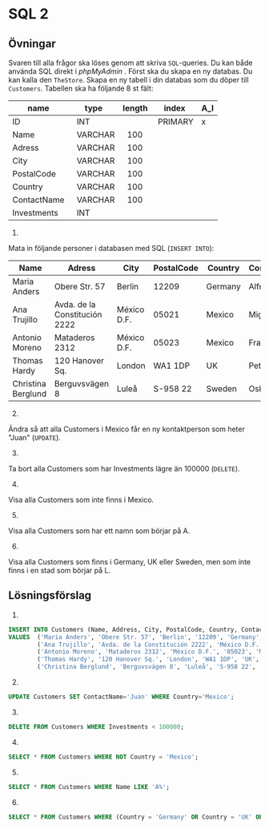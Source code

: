 # SQL 2

## Övningar

Svaren till alla frågor ska löses genom att skriva `SQL`-queries. Du kan både använda SQL direkt i _phpMyAdmin_ . Först ska du skapa en ny databas. Du kan kalla den `TheStore`. Skapa en ny tabell i din databas som du döper till `Customers`. Tabellen ska ha följande 8 st fält:

|  name        |   type   | length |  index  | A_I |
|--------------|----------|--------|---------|-----|
|  ID          |  INT     |        | PRIMARY |  x  |
|  Name        |  VARCHAR |  100   |         |     |
|  Adress      |  VARCHAR |  100   |         |     |
|  City        |  VARCHAR |  100   |         |     |
|  PostalCode  |  VARCHAR |  100   |         |     |
|  Country     |  VARCHAR |  100   |         |     |
|  ContactName |  VARCHAR |  100   |         |     |
|  Investments |  INT     |        |         |     |


1.
Mata in följande personer i databasen med SQL (`INSERT INTO`):

| Name               | Adress                        | City        | PostalCode | Country | ContactName | Investments |
|--------------------|-------------------------------|-------------|------------|---------|-------------|--------------
| Maria Anders       | Obere Str. 57                 | Berlin      | 12209      | Germany | Alfred      | 345000      |
| Ana Trujillo       | Avda. de la Constitución 2222 | México D.F. | 05021      | Mexico  | Miguel      | 180500      |
| Antonio Moreno     | Mataderos 2312                | México D.F. | 05023      | Mexico  | Francisco   | 96500       |
| Thomas Hardy       | 120 Hanover Sq.               | London      | WA1 1DP    | UK      | Peter       | 225000      |
| Christina Berglund | Berguvsvägen 8                | Luleå       | S-958 22   | Sweden  | Oskar       | 134500      |

2.
Ändra så att alla Customers i Mexico får en ny kontaktperson som heter "Juan" (`UPDATE`). 

3. 
Ta bort alla Customers som har Investments lägre än 100000 (`DELETE`).

4. 
Visa alla Customers som inte finns i Mexico.

5. 
Visa alla Customers som har ett namn som börjar på A. 

6. 
Visa alla Customers som finns i Germany, UK eller Sweden, men som inte finns i en stad som börjar på L. 

## Lösningsförslag

1.
```sql
INSERT INTO Customers (Name, Address, City, PostalCode, Country, ContactName, Investments)
VALUES  ('Maria Anders', 'Obere Str. 57', 'Berlin', '12209', 'Germany', 'Alfred', 345000),
        ('Ana Trujillo', 'Avda. de la Constitución 2222', 'México D.F.', '05021', 'Mexico', 'Miguel', 180500),
        ('Antonio Moreno', 'Mataderos 2312', 'México D.F.', '05023', 'Mexico', 'Francisco', 96500),
        ('Thomas Hardy', '120 Hanover Sq.', 'London', 'WA1 1DP', 'UK', 'Peter', 225000),
        ('Christina Berglund', 'Berguvsvägen 8', 'Luleå', 'S-958 22', 'Sweden', 'Oskar', 134500);
```

2.
```sql
UPDATE Customers SET ContactName='Juan' WHERE Country='Mexico';
```

3. 
```sql
DELETE FROM Customers WHERE Investments < 100000;
```

4. 
```sql
SELECT * FROM Customers WHERE NOT Country = 'Mexico';
```

5. 
```sql
SELECT * FROM Customers WHERE Name LIKE 'A%';
```

6. 
```sql
SELECT * FROM Customers WHERE (Country = 'Germany' OR Country = 'UK' OR Country = 'Sweden') AND NOT City LIKE 'L%';
```

